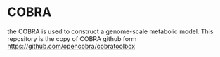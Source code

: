 # COBRA
the COBRA is used to construct a genome-scale metabolic model.
This repository is the copy of COBRA github form https://github.com/opencobra/cobratoolbox
 
